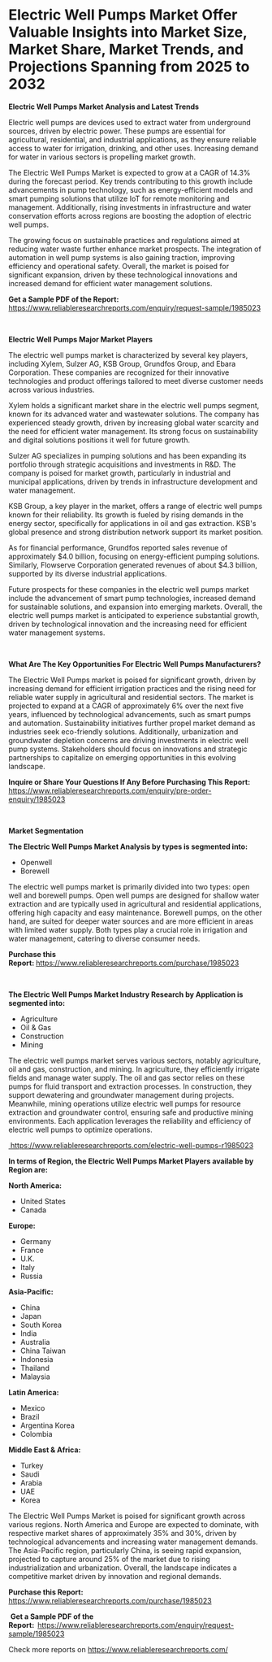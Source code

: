 <p><h1>Electric Well Pumps Market Offer Valuable Insights into Market Size, Market Share, Market Trends, and Projections Spanning from 2025 to 2032</h1></p><p><strong>Electric Well Pumps Market Analysis and Latest Trends</strong></p>
<p><p>Electric well pumps are devices used to extract water from underground sources, driven by electric power. These pumps are essential for agricultural, residential, and industrial applications, as they ensure reliable access to water for irrigation, drinking, and other uses. Increasing demand for water in various sectors is propelling market growth.</p><p>The Electric Well Pumps Market is expected to grow at a CAGR of 14.3% during the forecast period. Key trends contributing to this growth include advancements in pump technology, such as energy-efficient models and smart pumping solutions that utilize IoT for remote monitoring and management. Additionally, rising investments in infrastructure and water conservation efforts across regions are boosting the adoption of electric well pumps. </p><p>The growing focus on sustainable practices and regulations aimed at reducing water waste further enhance market prospects. The integration of automation in well pump systems is also gaining traction, improving efficiency and operational safety. Overall, the market is poised for significant expansion, driven by these technological innovations and increased demand for efficient water management solutions.</p></p>
<p><strong>Get a Sample PDF of the Report:&nbsp;</strong> <a href="https://www.reliableresearchreports.com/enquiry/request-sample/1985023?utm_campaign=2300&utm_medium=2&utm_source=Github&utm_content=ia&utm_term=19022025&utm_id=electric-well-pumps">https://www.reliableresearchreports.com/enquiry/request-sample/1985023</a></p>
<p>&nbsp;</p>
<p><strong>Electric Well Pumps Major Market Players</strong></p>
<p><p>The electric well pumps market is characterized by several key players, including Xylem, Sulzer AG, KSB Group, Grundfos Group, and Ebara Corporation. These companies are recognized for their innovative technologies and product offerings tailored to meet diverse customer needs across various industries.</p><p>Xylem holds a significant market share in the electric well pumps segment, known for its advanced water and wastewater solutions. The company has experienced steady growth, driven by increasing global water scarcity and the need for efficient water management. Its strong focus on sustainability and digital solutions positions it well for future growth.</p><p>Sulzer AG specializes in pumping solutions and has been expanding its portfolio through strategic acquisitions and investments in R&D. The company is poised for market growth, particularly in industrial and municipal applications, driven by trends in infrastructure development and water management.</p><p>KSB Group, a key player in the market, offers a range of electric well pumps known for their reliability. Its growth is fueled by rising demands in the energy sector, specifically for applications in oil and gas extraction. KSB's global presence and strong distribution network support its market position.</p><p>As for financial performance, Grundfos reported sales revenue of approximately $4.0 billion, focusing on energy-efficient pumping solutions. Similarly, Flowserve Corporation generated revenues of about $4.3 billion, supported by its diverse industrial applications.</p><p>Future prospects for these companies in the electric well pumps market include the advancement of smart pump technologies, increased demand for sustainable solutions, and expansion into emerging markets. Overall, the electric well pumps market is anticipated to experience substantial growth, driven by technological innovation and the increasing need for efficient water management systems.</p></p>
<p>&nbsp;</p>
<p><strong>What Are The Key Opportunities For Electric Well Pumps Manufacturers?</strong></p>
<p><p>The Electric Well Pumps market is poised for significant growth, driven by increasing demand for efficient irrigation practices and the rising need for reliable water supply in agricultural and residential sectors. The market is projected to expand at a CAGR of approximately 6% over the next five years, influenced by technological advancements, such as smart pumps and automation. Sustainability initiatives further propel market demand as industries seek eco-friendly solutions. Additionally, urbanization and groundwater depletion concerns are driving investments in electric well pump systems. Stakeholders should focus on innovations and strategic partnerships to capitalize on emerging opportunities in this evolving landscape.</p></p>
<p><strong>Inquire or Share Your Questions If Any Before Purchasing This Report:</strong> <a href="https://www.reliableresearchreports.com/enquiry/pre-order-enquiry/1985023?utm_campaign=2300&utm_medium=2&utm_source=Github&utm_content=ia&utm_term=19022025&utm_id=electric-well-pumps">https://www.reliableresearchreports.com/enquiry/pre-order-enquiry/1985023</a></p>
<p>&nbsp;</p>
<p><strong>Market Segmentation</strong></p>
<p><strong>The Electric Well Pumps Market Analysis by types is segmented into:</strong></p>
<p><ul><li>Openwell</li><li>Borewell</li></ul></p>
<p><p>The electric well pumps market is primarily divided into two types: open well and borewell pumps. Open well pumps are designed for shallow water extraction and are typically used in agricultural and residential applications, offering high capacity and easy maintenance. Borewell pumps, on the other hand, are suited for deeper water sources and are more efficient in areas with limited water supply. Both types play a crucial role in irrigation and water management, catering to diverse consumer needs.</p></p>
<p><strong>Purchase this Report:&nbsp;</strong><a href="https://www.reliableresearchreports.com/purchase/1985023?utm_campaign=2300&utm_medium=2&utm_source=Github&utm_content=ia&utm_term=19022025&utm_id=electric-well-pumps">https://www.reliableresearchreports.com/purchase/1985023</a></p>
<p>&nbsp;</p>
<p><strong>The Electric Well Pumps Market Industry Research by Application is segmented into:</strong></p>
<p><ul><li>Agriculture</li><li>Oil & Gas</li><li>Construction</li><li>Mining</li></ul></p>
<p><p>The electric well pumps market serves various sectors, notably agriculture, oil and gas, construction, and mining. In agriculture, they efficiently irrigate fields and manage water supply. The oil and gas sector relies on these pumps for fluid transport and extraction processes. In construction, they support dewatering and groundwater management during projects. Meanwhile, mining operations utilize electric well pumps for resource extraction and groundwater control, ensuring safe and productive mining environments. Each application leverages the reliability and efficiency of electric well pumps to optimize operations.</p></p>
<p><a href="https://www.reliableresearchreports.com/electric-well-pumps-r1985023?utm_campaign=2300&utm_medium=2&utm_source=Github&utm_content=ia&utm_term=19022025&utm_id=electric-well-pumps">&nbsp;https://www.reliableresearchreports.com/electric-well-pumps-r1985023</a></p>
<p><strong>In terms of Region, the Electric Well Pumps Market Players available by Region are:</strong></p>
<p>
    <p> <strong> North America: </strong>
        <ul>
            <li>United States</li>
            <li>Canada</li>
        </ul>
        </p> 
    <p> <strong> Europe: </strong>
        <ul>
            <li>Germany</li>
            <li>France</li>
            <li>U.K.</li>
            <li>Italy</li>
            <li>Russia</li>
        </ul>
        </p> 
    <p> <strong> Asia-Pacific: </strong>
        <ul>
            <li>China</li>
            <li>Japan</li>
            <li>South Korea</li>
            <li>India</li>
            <li>Australia</li>
            <li>China Taiwan</li>
            <li>Indonesia</li>
            <li>Thailand</li>
            <li>Malaysia</li>
        </ul>
        </p> 
    <p> <strong> Latin America: </strong>
        <ul>
            <li>Mexico</li>
            <li>Brazil</li>
            <li>Argentina Korea</li>
            <li>Colombia</li>
        </ul>
        </p> 
    <p> <strong> Middle East & Africa: </strong>
        <ul>
            <li>Turkey</li>
            <li>Saudi</li>
            <li>Arabia</li>
            <li>UAE</li>
            <li>Korea</li>
        </ul>
    </p>
    </p>
<p><p>The Electric Well Pumps Market is poised for significant growth across various regions. North America and Europe are expected to dominate, with respective market shares of approximately 35% and 30%, driven by technological advancements and increasing water management demands. The Asia-Pacific region, particularly China, is seeing rapid expansion, projected to capture around 25% of the market due to rising industrialization and urbanization. Overall, the landscape indicates a competitive market driven by innovation and regional demands.</p></p>
<p><strong>Purchase this Report: </strong><a href="https://www.reliableresearchreports.com/purchase/1985023?utm_campaign=2300&utm_medium=2&utm_source=Github&utm_content=ia&utm_term=19022025&utm_id=electric-well-pumps">https://www.reliableresearchreports.com/purchase/1985023</a></p>
<p>&nbsp;<strong>Get a Sample PDF of the Report:&nbsp;&nbsp;</strong><a href="https://www.reliableresearchreports.com/enquiry/request-sample/1985023?utm_campaign=2300&utm_medium=2&utm_source=Github&utm_content=ia&utm_term=19022025&utm_id=electric-well-pumps">https://www.reliableresearchreports.com/enquiry/request-sample/1985023</a></p>
<p><strong></strong></p>
<p>Check more reports on <a href="https://www.reliableresearchreports.com/?utm_campaign=2300&utm_medium=2&utm_source=Github&utm_content=ia&utm_term=19022025&utm_id=electric-well-pumps">https://www.reliableresearchreports.com/</a></p>
